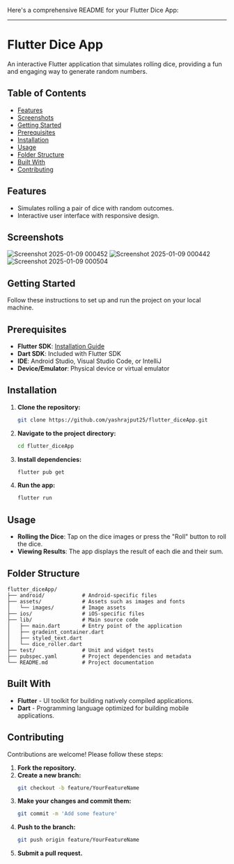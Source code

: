 Here's a comprehensive README for your Flutter Dice App:

---

# **Flutter Dice App**

An interactive Flutter application that simulates rolling dice, providing a fun and engaging way to generate random numbers.

## **Table of Contents**

- [Features](#features)
- [Screenshots](#screenshots)
- [Getting Started](#getting-started)
- [Prerequisites](#prerequisites)
- [Installation](#installation)
- [Usage](#usage)
- [Folder Structure](#folder-structure)
- [Built With](#built-with)
- [Contributing](#contributing)

## **Features**

- Simulates rolling a pair of dice with random outcomes.
- Interactive user interface with responsive design.

## **Screenshots**

![Screenshot 2025-01-09 000452](https://github.com/user-attachments/assets/d7a58fcd-73f0-4cfd-9ab9-42e225c4d291)
![Screenshot 2025-01-09 000442](https://github.com/user-attachments/assets/7311777a-0f83-48da-9b9e-d1fdf2664d4e)
![Screenshot 2025-01-09 000504](https://github.com/user-attachments/assets/bcbc7b95-6754-4afa-a785-c3886dd0b50b)

## **Getting Started**

Follow these instructions to set up and run the project on your local machine.

## **Prerequisites**

- **Flutter SDK**: [Installation Guide](https://flutter.dev/docs/get-started/install)
- **Dart SDK**: Included with Flutter SDK
- **IDE**: Android Studio, Visual Studio Code, or IntelliJ
- **Device/Emulator**: Physical device or virtual emulator

## **Installation**

1. **Clone the repository:**
   ```bash
   git clone https://github.com/yashrajput25/flutter_diceApp.git
   ```

2. **Navigate to the project directory:**
   ```bash
   cd flutter_diceApp
   ```

3. **Install dependencies:**
   ```bash
   flutter pub get
   ```

4. **Run the app:**
   ```bash
   flutter run
   ```

## **Usage**

- **Rolling the Dice**: Tap on the dice images or press the "Roll" button to roll the dice.
- **Viewing Results**: The app displays the result of each die and their sum.

## **Folder Structure**

```plaintext
flutter_diceApp/
├── android/            # Android-specific files
├── assets/             # Assets such as images and fonts
│   └── images/         # Image assets
├── ios/                # iOS-specific files
├── lib/                # Main source code
│   ├── main.dart       # Entry point of the application
│   ├── gradeint_container.dart
│   ├── styled_text.dart
│   └── dice_roller.dart
├── test/               # Unit and widget tests
├── pubspec.yaml        # Project dependencies and metadata
└── README.md           # Project documentation
```

## **Built With**

- **Flutter** - UI toolkit for building natively compiled applications.
- **Dart** - Programming language optimized for building mobile applications.

## **Contributing**

Contributions are welcome! Please follow these steps:

1. **Fork the repository.**
2. **Create a new branch:**
   ```bash
   git checkout -b feature/YourFeatureName
   ```
3. **Make your changes and commit them:**
   ```bash
   git commit -m 'Add some feature'
   ```
4. **Push to the branch:**
   ```bash
   git push origin feature/YourFeatureName
   ```
5. **Submit a pull request.**


